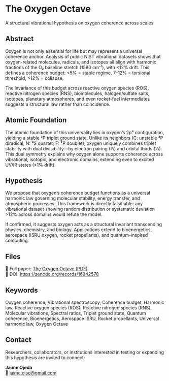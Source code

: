 # The Oxygen Octave  
A structural vibrational hypothesis on oxygen coherence across scales  

## Abstract  
Oxygen is not only essential for life but may represent a universal coherence anchor. Analysis of public NIST vibrational datasets shows that oxygen-related molecules, radicals, and isotopes all align with harmonic fractions of the O₂ baseline stretch (1580 cm⁻¹), with <12% drift. This defines a coherence budget: <5% = stable regime, 7–12% = torsional threshold, >12% = collapse.  

The invariance of this budget across reactive oxygen species (ROS), reactive nitrogen species (RNS), biomolecules, halogen/sulfate salts, isotopes, planetary atmospheres, and even rocket-fuel intermediates suggests a structural law rather than coincidence.  

## Atomic Foundation  
The atomic foundation of this universality lies in oxygen’s 2p⁴ configuration, yielding a stable ³P triplet ground state. Unlike its neighbors (C: unstable ³P diradical; N: ⁴S quartet; F: ²P doublet), oxygen uniquely combines triplet stability with dual divisibility—by electron pairing (½) and orbital thirds (⅓). This dual symmetry explains why oxygen alone supports coherence across vibrational, isotopic, and electronic domains, extending even to excited UV/IR states (<1% drift).  

## Hypothesis  
We propose that oxygen’s coherence budget functions as a universal harmonic law governing molecular stability, energy transfer, and atmospheric processes. This framework is directly falsifiable: any vibrational dataset showing random distribution or systematic deviation >12% across domains would refute the model.  

If confirmed, it suggests oxygen acts as a structural invariant transcending physics, chemistry, and biology. Applications extend to bioenergetics, aerospace (ISRU oxygen, rocket propellants), and quantum-inspired computing.  

## Files  
📄 Full paper: [The Oxygen Octave (PDF)](The%20Oxygen%20Octave.pdf)  
🔗 DOI: https://zenodo.org/records/16942578

## Keywords  
Oxygen coherence, Vibrational spectroscopy, Coherence budget, Harmonic law, Reactive oxygen species (ROS), Reactive nitrogen species (RNS), Molecular vibrations, Spectral ratios, Triplet ground state, Quantum coherence, Bioenergetics, Aerospace ISRU, Rocket propellants, Universal harmonic law, Oxygen Octave  

## Contact  
Researchers, collaborators, or institutions interested in testing or expanding this hypothesis are invited to connect:  

**Jaime Ojeda**  
📧 jaime.ojse@gmail.com
